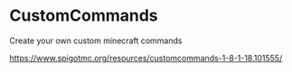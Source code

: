 # CustomCommands
Create your own custom minecraft commands


https://www.spigotmc.org/resources/customcommands-1-8-1-18.101555/
